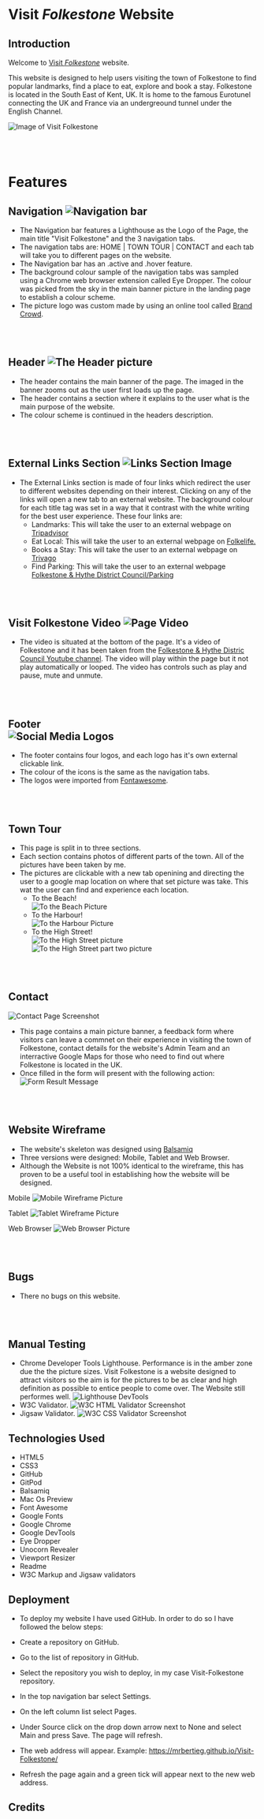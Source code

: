 # Visit *Folkestone* Website

## Introduction

Welcome to [Visit *Folkestone*](https://mrbertieg.github.io/Visit-Folkestone/index.html) website.

This website is designed to help users visiting the town of Folkestone to find popular landmarks, find a place to eat, explore and book a stay. Folkestone is located in the South East of Kent, UK. It is home to the famous Eurotunel connecting the UK and France via an undergreound tunnel under the English Channel.

![Image of Visit Folkestone](assets/images/readme_img/ami_responsive.png)

<br><br>

# Features

## Navigation ![Navigation bar](assets/images/readme_img/nav_bar.png)

- The Navigation bar features a Lighthouse as the Logo of the Page, the main title "Visit Folkestone" and the 3 navigation tabs. 
- The navigation tabs are: HOME | TOWN TOUR | CONTACT and each tab will take you to different pages on the website.
- The Navigation bar has an .active and .hover feature. 
- The background colour sample of the navigation tabs was sampled using a Chrome web browser extension called Eye Dropper. The colour was picked from the sky in the main banner picture in the landing page to establish a colour scheme. 
- The picture logo was custom made by using an online tool called [Brand Crowd](https://www.brandcrowd.com/).

<br/><br/>

## Header ![The Header picture](assets/images/readme_img/header_intro.png)

- The header contains the main banner of the page. The imaged in the banner zooms out as the user first loads up the page. 
- The header contains a section where it explains to the user what is the main purpose of the website.
- The colour scheme is continued in the headers description. 

<br/><br/>

## External Links Section ![Links Section Image](assets/images/readme_img/Links_Section.png)
- The External Links section is made of four links which redirect the user to different websites depending on their interest. Clicking on any of the links will open a new tab to an external website. The background colour for each title tag was set in a way that it contrast with the white writing for the best user experience.
These four links are:
    - Landmarks: This will take the user to an external webpage on [Tripadvisor](https://www.tripadvisor.co.uk/Attractions-g190749-Activities-c47-Folkestone_Kent_England.html)
    - Eat Local: This will take the user to an external webpage on [Folkelife.](https://folke.life/folkestone/food-and-drink/)
    - Books a Stay: This will take the user to an external webpage on [Trivago](https://www.trivago.co.uk/folkestone-39398/hotel)
    - Find Parking: This will take the user to an external webpage [Folkestone & Hythe District Council/Parking](https://www.folkestone-hythe.gov.uk/parking/car-parks)

<br/><br/>

## Visit Folkestone Video ![Page Video](assets/images/readme_img/Video.png)
- The video is situated at the bottom of the page. It's a video of Folkestone and it has been taken from the [Folkestone & Hythe Distric Council Youtube channel](https://www.youtube.com/embed/6g7u5iQxjm8). The video will play within the page but it not play automatically or looped. The video has controls such as play and pause, mute and unmute. 

    <br><br>

## Footer <br>![Social Media Logos](assets/images/readme_img/footer.png)

- The footer contains four logos, and each logo has it's own external clickable link.
- The colour of the icons is the same as the navigation tabs.
- The logos were imported from [Fontawesome](https://fontawesome.com/).

<br><br>

## Town Tour

- This page is split in to three sections.
- Each section contains photos of different parts of the town. All of the pictures have been taken by me. 
- The pictures are clickable with a new tab openining and directing the user to a google map location on where that set picture was take. This wat the user can find and experience each location.  
    - To the Beach! <br> ![To the Beach Picture](assets/images/readme_img/Town_tour_1.png)
    - To the Harbour! <br> ![To the Harbour Picture](assets/images/readme_img/Town_tour_2.png)
    - To the High Street! <br> ![To the High Street picture](assets/images/readme_img/Town_tour_3.png) <br>
    ![To the High Street part two picture](assets/images/readme_img/Town_tour_4.png)
  

<br><br>

## Contact
![Contact Page Screenshot](assets/images/readme_img/Contact_page_small.png)

- This page contains a main picture banner, a feedback form where visitors can leave a commnet on their experience in visiting the town of Folkestone, contact details for the website's Admin Team and an interractive Google Maps for those who need to find out where Folkestone is located in the UK. 
- Once filled in the form will present with the following action: 
![Form Result Message]()

<br><br>

## Website Wireframe

- The website's skeleton was designed using [Balsamiq]()
- Three versions were designed: Mobile, Tablet and Web Browser.
- Although the Website is not 100% identical to the wireframe, this has proven to be a useful tool in establishing how the website will be designed. 

Mobile 
![Mobile Wireframe Picture](assets/images/readme_img/Wireframe_mobile.png)

Tablet
![Tablet Wireframe Picture](assets/images/readme_img/Wireframe_Tablet.png)

Web Browser
![Web Browser Picture](assets/images/readme_img/Wireframe_Website.png)


<br><br>

## Bugs

- There no bugs on this website.

<br><br>

## Manual Testing

- Chrome Developer Tools Lighthouse. Performance is in the amber zone due the the picture sizes. Visit Folkestone is a website designed to attract visitors so the aim is for the pictures to be as clear and high definition as possible to entice people to come over. The Website still performes well.
![Lighthouse DevTools](assets/images/readme_img/Lighthouse_performance.png)
- W3C Validator.
![W3C HTML Validator Screenshot](assets/images/readme_img/W3C_HTML_Validator.png)
- Jigsaw Validator.
![W3C CSS Validator Screenshot](assets/images/readme_img/W3C_CSS_Validator.png)

## Technologies Used

- HTML5
- CSS3
- GitHub
- GitPod
- Balsamiq
- Mac Os Preview
- Font Awesome
- Google Fonts
- Google Chrome
- Google DevTools
- Eye Dropper
- Unocorn Revealer
- Viewport Resizer
- Readme
- W3C Markup and Jigsaw validators

## Deployment

- To deploy my website I have used GitHub. In order to do so I have followed the below steps:

- Create a repository on GitHub.
- Go to the list of repository in GitHub.
- Select  the repository you wish to deploy, in my case Visit-Folkestone repository.
- In the top navigation bar select Settings.
- On the left column list select Pages.
- Under Source click on the drop down arrow next to None and select Main and press Save. The page will refresh.
- The web address will appear. Example: https://mrbertieg.github.io/Visit-Folkestone/
- Refresh the page again and a green tick will appear next to the new web address. 


## Credits
